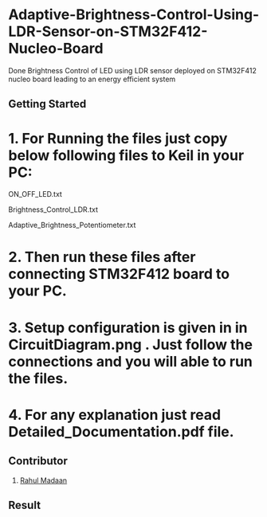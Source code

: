 # Adaptive-Brightness-Control-Using-LDR-Sensor-on-STM32F412-Nucleo-Board
Done Brightness Control of LED using LDR sensor deployed on STM32F412 nucleo board leading to an energy efficient system

## Getting Started

# 1. For Running the files just copy below following files to Keil in your PC:

ON_OFF_LED.txt

Brightness_Control_LDR.txt

Adaptive_Brightness_Potentiometer.txt

# 2. Then run these files after connecting STM32F412 board to your PC.

# 3. Setup configuration is given in in CircuitDiagram.png . Just follow the connections and you will able to run the files.

# 4. For any explanation just read Detailed_Documentation.pdf file.

## Contributor
1. [Rahul Madaan](https://github.com/Reiner009)

## Result
